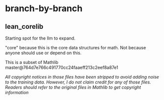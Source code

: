 # branch-by-branch

## lean_corelib

Starting spot for the llm to expand.

"core" because this is the core data structures for math. Not because anyone should use or depend on this.

This is a subset of Mathlib master@764d7e766c491770cc24faaeff213c2eef8a87e1

*All copyright notices in those files have been stripped to avoid adding noise to the training data. However, I do not claim credit for any of those files. Readers should refer to the original files in Mathlib to get copyright information*
